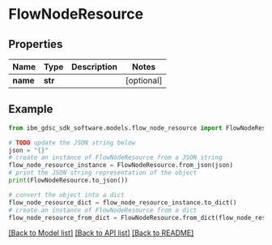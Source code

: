 # FlowNodeResource


## Properties

Name | Type | Description | Notes
------------ | ------------- | ------------- | -------------
**name** | **str** |  | [optional] 

## Example

```python
from ibm_gdsc_sdk_software.models.flow_node_resource import FlowNodeResource

# TODO update the JSON string below
json = "{}"
# create an instance of FlowNodeResource from a JSON string
flow_node_resource_instance = FlowNodeResource.from_json(json)
# print the JSON string representation of the object
print(FlowNodeResource.to_json())

# convert the object into a dict
flow_node_resource_dict = flow_node_resource_instance.to_dict()
# create an instance of FlowNodeResource from a dict
flow_node_resource_from_dict = FlowNodeResource.from_dict(flow_node_resource_dict)
```
[[Back to Model list]](../README.md#documentation-for-models) [[Back to API list]](../README.md#documentation-for-api-endpoints) [[Back to README]](../README.md)


